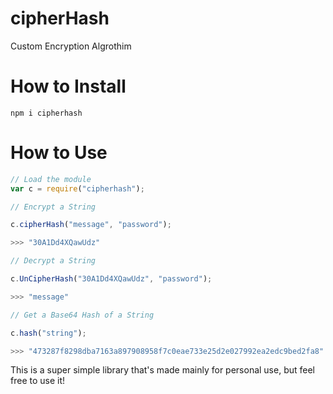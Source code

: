 # cipherHash
Custom Encryption Algrothim

# How to Install

```
npm i cipherhash
```

# How to Use
``` javascript
// Load the module
var c = require("cipherhash");

// Encrypt a String

c.cipherHash("message", "password");

>>> "30A1Dd4XQawUdz"

// Decrypt a String

c.UnCipherHash("30A1Dd4XQawUdz", "password");

>>> "message"

// Get a Base64 Hash of a String

c.hash("string");

>>> "473287f8298dba7163a897908958f7c0eae733e25d2e027992ea2edc9bed2fa8"

```

This is a super simple library that's made mainly for personal use, but feel free to use it!
